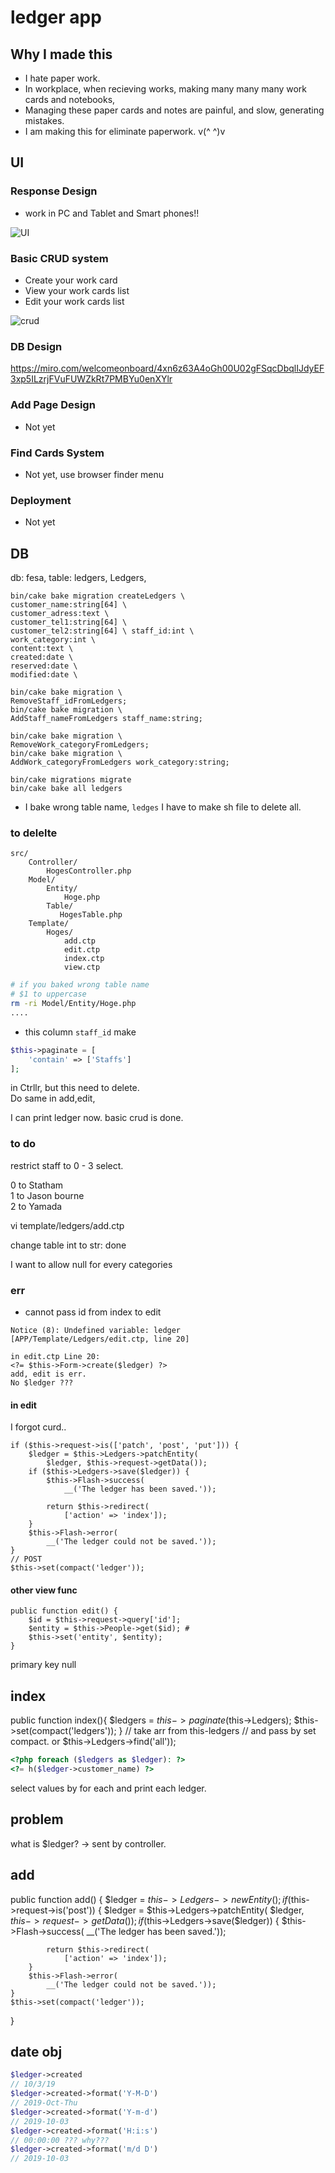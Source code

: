 # ledger app
## Why I made this
* I hate paper work. 
* In workplace, when recieving works, making many many many 
work cards and notebooks, 
* Managing these paper cards and notes are painful, and 
slow, generating mistakes.
* I am making this for eliminate paperwork. v(^ ^)v  

## UI
### Response Design
* work in PC and Tablet and Smart phones!!

![UI](responsive.gif)

### Basic CRUD system
* Create your work card
* View your work cards list
* Edit your work cards list

![crud](crud.gif)

### DB Design
https://miro.com/welcomeonboard/4xn6z63A4oGh00U02gFSqcDbqlIJdyEF3xp5ILzrjFVuFUWZkRt7PMBYu0enXYlr

### Add Page Design
* Not yet
### Find Cards System
* Not yet, use browser finder menu
### Deployment 
* Not yet

## DB
db: fesa, table: ledgers, Ledgers,
```cakephp
bin/cake bake migration createLedgers \
customer_name:string[64] \
customer_adress:text \
customer_tel1:string[64] \
customer_tel2:string[64] \ staff_id:int \
work_category:int \
content:text \
created:date \
reserved:date \
modified:date \
```
```cakephp
bin/cake bake migration \
RemoveStaff_idFromLedgers;
bin/cake bake migration \
AddStaff_nameFromLedgers staff_name:string;

bin/cake bake migration \
RemoveWork_categoryFromLedgers;
bin/cake bake migration \
AddWork_categoryFromLedgers work_category:string;
```

```cakephp
bin/cake migrations migrate 
bin/cake bake all ledgers
```
* I bake wrong table name, `ledges`
I have to make sh file to delete all.
### to delelte
```
src/
    Controller/
        HogesController.php
    Model/
        Entity/
            Hoge.php
        Table/
           HogesTable.php
    Template/
        Hoges/
            add.ctp
            edit.ctp
            index.ctp
            view.ctp

```
```sh
# if you baked wrong table name
# $1 to uppercase
rm -ri Model/Entity/Hoge.php
....
```
* this column `staff_id` make
```php
$this->paginate = [
    'contain' => ['Staffs']
];
```
in Ctrllr, but this need to delete.  
Do same in add,edit,

I can print ledger now.
basic crud is done.


### to do
restrict staff to 0 - 3 select.

0 to Statham  
1 to Jason bourne  
2 to Yamada  

vi template/ledgers/add.ctp

change table int to str: done

I want to allow null for every categories

### err
* cannot pass id from index to edit
```
Notice (8): Undefined variable: ledger 
[APP/Template/Ledgers/edit.ctp, line 20]

in edit.ctp Line 20:
<?= $this->Form->create($ledger) ?>
add, edit is err.
No $ledger ???
```
#### in edit
I forgot curd..
```
if ($this->request->is(['patch', 'post', 'put'])) {
    $ledger = $this->Ledgers->patchEntity(
        $ledger, $this->request->getData());
    if ($this->Ledgers->save($ledger)) {
        $this->Flash->success(
            __('The ledger has been saved.'));

        return $this->redirect(
            ['action' => 'index']);
    }
    $this->Flash->error(
        __('The ledger could not be saved.'));
}
// POST
$this->set(compact('ledger'));
```

#### other view func
```
public function edit() {
    $id = $this->request->query['id'];
    $entity = $this->People->get($id); #
    $this->set('entity', $entity);
}
```
primary key null


## index
public function index(){
    $ledgers = $this->paginate($this->Ledgers);
    $this->set(compact('ledgers'));
}
// take arr from this-ledgers 
// and pass by set compact.
or 
$this->Ledgers->find('all'));
```php
<?php foreach ($ledgers as $ledger): ?>
<?= h($ledger->customer_name) ?>
```
select values by for each
and print each ledger.
## problem 
what is $ledger?
-> sent by controller.

## add
public function add() {
    $ledger = $this->Ledgers->newEntity();
    if ($this->request->is('post')) {
        $ledger = $this->Ledgers->patchEntity(
            $ledger, $this->request->getData());
        if ($this->Ledgers->save($ledger)) {
            $this->Flash->success(
                __('The ledger has been saved.'));

            return $this->redirect(
                ['action' => 'index']);
        }
        $this->Flash->error(
            __('The ledger could not be saved.'));
    }
    $this->set(compact('ledger'));
}

## date obj
```php
$ledger->created
// 10/3/19
$ledger->created->format('Y-M-D')
// 2019-Oct-Thu
$ledger->created->format('Y-m-d')
// 2019-10-03
$ledger->created->format('H:i:s')
// 00:00:00 ??? why???
$ledger->created->format('m/d D')
// 2019-10-03
```
